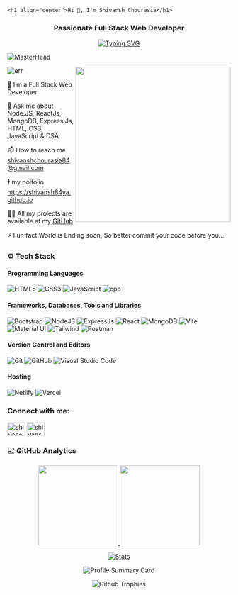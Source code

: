     <h1 align="center">Hi 👋, I'm Shivansh Chourasia</h1>

<h3 align="center">Passionate Full Stack Web Developer</h3>

<div align="center">
<a href="https://git.io/typing-svg"><img src="https://readme-typing-svg.demolab.com?font=Fira+Code&size=27&pause=1000&color=blue &width=470&lines=Hello+Fellow+%3C%2FDevelopers%3E;if(brain!%3Dempty)+keepCoding()+;else++orderCoffee()+" alt="Typing SVG" /></a>
<!-- [![Typing SVG](https://readme-typing-svg.demolab.com?font=Fira+Code&pause=1000&width=435&lines=Hello+Fellow+%3C%2FDevelopers%3E;if(brain+!%3D+empty)+%7B++keepCoding()++%7D+;else+%7B++orderCoffee()++%7D)](https://git.io/typing-svg) -->
</div>

![MasterHead](https://miro.medium.com/max/1400/1*OxT7UjIwhklKE8d8SFyo7g.gif)

<img src="https://media0.giphy.com/media/v1.Y2lkPTc5MGI3NjExaTc0N3o0cjU1dGRrN3BsOHI3OXRsbXB5ejlqcmVmMTFuZTI2YmJodSZlcD12MV9pbnRlcm5hbF9naWZfYnlfaWQmY3Q9Zw/bGgsc5mWoryfgKBx1u/giphy.gif" width="350px" align="right">

<p align="left"> <img src="https://komarev.com/ghpvc/?username=MadhuraTatte&label=Profile%20views&color=0e75b6&style=flat" alt="err" /> </p>

<!-- - 👨‍💻 All of my projects are available at [Portfolio](https://madhuratatte.github.io/) -->

🔭 I’m a Full Stack Web Developer

💬 Ask me about Node.JS, ReactJs, MongoDB, Express.Js, HTML, CSS, JavaScript & DSA

📫 How to reach me shivanshchourasia84@gmail.com

🕴 my polfolio https://shivansh84ya.github.io 

👨‍💻 All my projects are available at my [GitHub](https://github.com/shivansh84ya?tab=repositories)  

⚡ Fun fact World is Ending soon, So better commit your code before you.... 

<!-- - 📄 Know about my experiences [Resumé](https://drive.google.com/file/d/1-KTfPu19XzjYrL2A4Bp50yyXGFHHi_SC/view) -->

<!-- - ⚡ Fun fact Can produce best ot of waste -->


### ⚙️ Tech Stack
#### Programming Languages

![HTML5](https://skillicons.dev/icons?i=html)
![CSS3](https://skillicons.dev/icons?i=css)
![JavaScript](https://skillicons.dev/icons?i=js)
![cpp](https://skillicons.dev/icons?i=cpp)

#### Frameworks, Databases, Tools and Libraries
![Bootstrap](https://skillicons.dev/icons?i=bootstrap)
![NodeJS](https://skillicons.dev/icons?i=nodejs)
![ExpressJs](https://skillicons.dev/icons?i=express)
![React](https://skillicons.dev/icons?i=react)
![MongoDB](https://skillicons.dev/icons?i=mongodb)
![Vite](https://skillicons.dev/icons?i=vite)
![Material UI](https://skillicons.dev/icons?i=materialui)
![Tailwind](https://skillicons.dev/icons?i=tailwind)
![Postman](https://skillicons.dev/icons?i=postman)

#### Version Control and Editors
![Git](https://skillicons.dev/icons?i=git)
![GitHub](https://skillicons.dev/icons?i=github)
![Visual Studio Code](https://skillicons.dev/icons?i=vscode)

#### Hosting 
![Netlify](https://skillicons.dev/icons?i=netlify)
![Vercel](https://skillicons.dev/icons?i=vercel)

<h3 align="left">Connect with me:</h3>
<p align="left">
<a href="https://www.linkedin.com/in/shivansh-chourasia-b618561bb" target="blank">
<img align="center" src="https://raw.githubusercontent.com/rahuldkjain/github-profile-readme-generator/master/src/images/icons/Social/linked-in-alt.svg" alt="shivansh chourasia" height="30" width="40" /></a>
<a href="https://www.instagram.com/shiv.a.n.s.h/" target="blank">
<img align="center" src="https://skillicons.dev/icons?i=instagram" alt="shivansh chourasia instagram" height="30" width="40" /></a>
</p>

### 📈 GitHub Analytics
<p align="center">
  <a href="https://github.com/shivansh84ya">
    <img height="180em" src="https://github-readme-stats-eight-theta.vercel.app/api?username=shivansh84ya&show_icons=true&theme=algolia&include_all_commits=true&count_private=true"/>
    <img height="180em" src="https://github-readme-stats-eight-theta.vercel.app/api/top-langs/?username=shivansh84ya&layout=compact&langs_count=8&theme=algolia"/>
  </a>
</p>
<p align="center">
  <a href="https://github.com/shivansh84ya">
    <img src="https://github-stats-alpha.vercel.app/api/?username=shivansh84ya&cc=333333&tc=ffffff&ic=4B8BDA" alt="Stats"/>
  </a>
</p>
<p align="center">
    <img src="https://github-profile-summary-cards.vercel.app/api/cards/profile-details?username=shivansh84ya&theme=algolia" alt="Profile Summary Card"/>
</p>
<p align="center">
    <img src="https://github-profile-trophy.vercel.app/?username=shivansh84ya&theme=tokyonight" alt="Github Trophies"/>
</p>


<div>
<!-- <h3 align="center">GitHub Stats</h3> -->
<!-- <p align="center">
<img src="https://github-profile-summary-cards.vercel.app/api/cards/profile-details?username=shivansh84ya&theme=github_dark">
<img src="https://github-profile-summary-cards.vercel.app/api/cards/repos-per-language?username=shivansh84ya&theme=github_dark">
<img src="http://github-profile-summary-cards.vercel.app/api/cards/most-commit-language?username=shivansh84ya&theme=github_dark">
<img src="http://github-profile-summary-cards.vercel.app/api/cards/stats?username=shivansh84ya&theme=github_dark">
<img src="http://github-profile-summary-cards.vercel.app/api/cards/productive-time?username=shivansh84ya&theme=github_dark&utcOffset=8">
</p> -->
</div>
